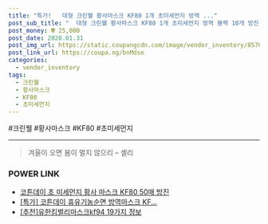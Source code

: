```yaml
--- 
title: "특가!   대형 크린웰 황사마스크 KF80 1개 초미세먼지 방역 ..." 
post_sub_title: "  대형 크린웰 황사마스크 KF80 1개 초미세먼지 방역 블랙 10개 방진" 
post_money: ₩ 25,000 
post_date: 2020.01.31 
post_img_url: https://static.coupangcdn.com/image/vendor_inventory/8570/377854f52a784703cc1bb82c3050273aca5e940a4cede72b7d246e62f5de.jpg 
post_link_url: https://coupa.ng/bnMdse 
categories: 
  - vendor_inventory 
tags: 
  - 크린웰 
  - 황사마스크 
  - KF80 
  - 초미세먼지 
--- 
```

  #크린웰 #황사마스크 #KF80 #초미세먼지 
<hr> 

> 겨울이 오면 봄이 멀지 않으리 – 셸리 


### POWER LINK

* <a href="https://blog.naver.com/fasyy4321/221790367422" target="_blank">코튼데이 초 미세먼지 황사 마스크 KF80 50매 방진</a>
* <a href="https://blog.naver.com/an0733/221787935953" target="_blank">[특가] 코튼데이 휴유기농순면 방역마스크 KF...</a>
* <a href="https://blog.naver.com/fasyy4321/221790030215" target="_blank">[추천]유한킴벌리마스크kf94 19가지 정보</a>
